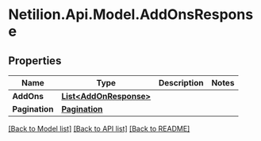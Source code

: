 # Netilion.Api.Model.AddOnsResponse
## Properties

Name | Type | Description | Notes
------------ | ------------- | ------------- | -------------
**AddOns** | [**List&lt;AddOnResponse&gt;**](AddOnResponse.md) |  | 
**Pagination** | [**Pagination**](Pagination.md) |  | 

[[Back to Model list]](../README.md#documentation-for-models) [[Back to API list]](../README.md#documentation-for-api-endpoints) [[Back to README]](../README.md)

